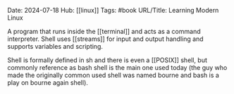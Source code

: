 Date: 2024-07-18
Hub: [[linux]]
Tags: #book
URL/Title: Learning Modern Linux

A program that runs inside the [[terminal]] and acts as a command interpreter. Shell uses [[streams]] for input and output handling and supports variables and scripting. 

Shell is formally defined in sh and there is even a [[POSIX]] shell, but commonly reference as bash shell is the main one used today (the guy who made the originally common used shell was named bourne and bash is a play on bourne again shell). 